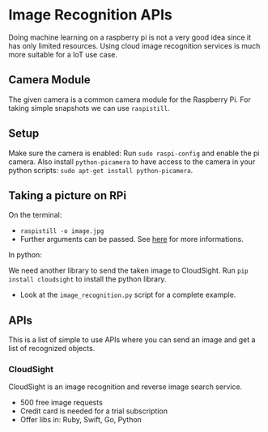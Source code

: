 # Image Recognition APIs

Doing machine learning on a raspberry pi is not a very good idea since it has only limited resources. Using cloud image recognition services is much more suitable for a IoT use case.


## Camera Module

The given camera is a common camera module for the Raspberry Pi. For taking simple snapshots we can use `raspistill`.

## Setup

Make sure the camera is enabled: Run `sudo raspi-config` and enable the pi camera. Also install `python-picamera` to have access to the camera in your python scripts: `sudo apt-get install python-picamera`.

## Taking a picture on RPi

On the terminal:

- `raspistill -o image.jpg`
- Further arguments can be passed. See [here](https://www.raspberrypi.org/documentation/usage/camera/raspicam/raspistill.md) for more informations.

In python:

We need another library to send the taken image to CloudSight. Run `pip install cloudsight` to install the python library.

- Look at the `image_recognition.py` script for a complete example.


## APIs

This is a list of simple to use APIs where you can send an image and get a list of recognized objects.

### CloudSight

CloudSight is an image recognition and reverse image search service.

- 500 free image requests
- Credit card is needed for a trial subscription
- Offer libs in: Ruby, Swift, Go, Python

